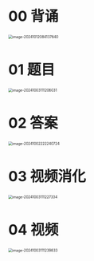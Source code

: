 # 00 背诵

<img src="https://cvp.oss-cn-shanghai.aliyuncs.com/202410120841940.png" alt="image-20241012084137640" style="zoom:50%;" />



# 01 题目

<img src="https://cvp.oss-cn-shanghai.aliyuncs.com/202410031112071.png" alt="image-20241003111206031" style="zoom:50%;" />



# 02 答案

<img src="https://cvp.oss-cn-shanghai.aliyuncs.com/202410022222774.png" alt="image-20241002222240724" style="zoom:50%;" />



# 03 视频消化

<img src="https://cvp.oss-cn-shanghai.aliyuncs.com/202410031112400.png" alt="image-20241003111227334" style="zoom:50%;" />



# 04 视频

<img src="https://cvp.oss-cn-shanghai.aliyuncs.com/202410031112999.png" alt="image-20241003111239833" style="zoom:50%;" />
